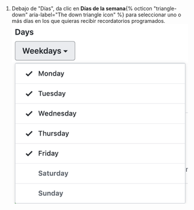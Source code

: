 1. Debajo de "Días", da clic en **Días de la semana**{% octicon "triangle-down" aria-label="The down triangle icon" %} para seleccionar uno o más días en los que quieras recibir recordatorios programados. ![Menú desplegable de días](/assets/images/help/settings/scheduled-reminders-days.png)
